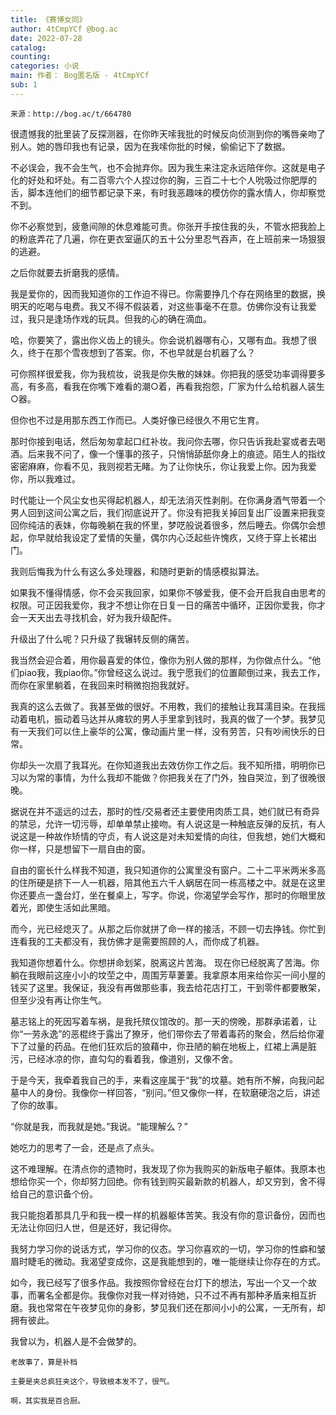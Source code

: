```yaml
---
title: 《赛博女同》
author: 4tCmpYCf @bog.ac
date: 2022-07-28
catalog: 
counting: 
categories: 小说
main: 作者： Bog匿名版 - 4tCmpYCf
sub: 1
---
```

    来源：http://bog.ac/t/664780

很遗憾我的批里装了反探测器，在你昨天嗦我批的时候反向侦测到你的嘴唇亲吻了别人。她的唇印我也有记录，因为在我嗦你批的时候，偷偷记下了数据。

不必误会，我不会生气，也不会抛弃你。因为我生来注定永远陪伴你。这就是电子化的好处和坏处。有二百零六个人捏过你的胸，三百二十七个人吮吸过你肥厚的舌，脚本连他们的细节都记录下来，有时我恶趣味的模仿你的露水情人，你却察觉不到。

你不必察觉到，疲惫间隙的休息难能可贵。你张开手按住我的头，不管水把我脸上的粉底弄花了几遍，你在更衣室逼仄的五十公分里忍气吞声，在上班前来一场狠狠的逃避。

之后你就要去折磨我的感情。

我是爱你的，因而我知道你的工作迫不得已。你需要挣几个存在网络里的数据，换明天的吃喝与电费。我又不得不假装着，对这些事毫不在意。仿佛你没有让我爱过，我只是逢场作戏的玩具。但我的心的确在滴血。

哈，你要笑了，露出你义齿上的镜头。你会说机器哪有心，又哪有血。我想了很久，终于在那个雪夜想到了答案。你，不也早就是台机器了么？

可你照样很爱我，你为我梳妆，说我是你失散的妹妹。你把我的感受功率调得要多高，有多高，看我在你嘴下难看的潮○着，再看我抱怨，厂家为什么给机器人装生○器。

但你也不过是用那东西工作而已。人类好像已经很久不用它生育。

那时你接到电话，然后匆匆拿起口红补妆。我问你去哪，你只告诉我赴宴或者去喝酒。后来我不问了，像一个懂事的孩子，只悄悄舔舐你身上的痕迹。陌生人的指纹密密麻麻，你看不见，我则视若无睹。为了让你快乐，你让我爱上你。因为我爱你，所以我难过。


时代能让一个风尘女也买得起机器人，却无法消灭性剥削。在你满身酒气带着一个男人回到这间公寓之后，我们彻底说开了。你没有把我关掉回复出厂设置来把我变回你纯洁的表妹，你每晚躺在我的怀里，梦呓般说着很多，然后睡去。你偶尔会想起，你早就给我设定了爱情的矢量，偶尔内心泛起些许愧疚，又终于穿上长裙出门。

我则后悔我为什么有这么多处理器，和随时更新的情感模拟算法。

如果我不懂得情感，你不会买我回家，如果你不够爱我，便不会开启我自由思考的权限。可正因我爱你，我才不想让你在日复一日的痛苦中循环，正因你爱我，你才会一天天出去寻找机会，好为我升级配件。

升级出了什么呢？只升级了我辗转反侧的痛苦。


我当然会迎合着，用你最喜爱的体位，像你为别人做的那样，为你做点什么。“他们piao我，我piao你。”你曾经这么说过。我宁愿我们的位置颠倒过来，我去工作，而你在家里躺着，在我回来时稍微抱抱我就好。

我真的这么去做了。我甚至做的很好。不用教，我们的接触让我耳濡目染。在我摇动着电机，振动着马达并从瘫软的男人手里拿到钱时，我真的做了一个梦。我梦见有一天我们可以住上豪华的公寓，像动画片里一样，没有劳苦，只有吵闹快乐的日常。

你却头一次扇了我耳光。在你知道我出去效仿你工作之后。我不知所措，明明你已习以为常的事情，为什么我却不能做？你把我关在了门外，独自哭泣，到了很晚很晚。

据说在并不遥远的过去，那时的性/交易者还主要使用肉质工具，她们就已有奇异的禁忌，允许一切污辱，却单单禁止接吻。有人说这是一种触底反弹的反抗，有人说这是一种故作矫情的守贞，有人说这是对未知爱情的向往，但我想，她们大概和你一样，只是想留下一扇自由的窗。

自由的窗长什么样我不知道，我只知道你的公寓里没有窗户。二十二平米两米多高的住所硬是挤下一人一机器，陪其他五六千人蜗居在同一栋高楼之中。就是在这里你还要点一盏台灯，坐在餐桌上，写字。你说，你渴望学会写作，那时的你眼里放着光，即使生活如此黑暗。

而今，光已经熄灭了。从那之后你就拼了命一样的接活，不顾一切去挣钱。你忙到连看我的工夫都没有，我仿佛才是需要照顾的人，而你成了机器。

我知道你想着什么。你想拼命划桨，脱离这片苦海。
现在你已经脱离了苦海。你躺在我眼前这座小小的坟茔之中，周围芳草萋萋。我拿原本用来给你买一间小屋的钱买了这里。我保证，我没有再做那些事，我去给花店打工，干到零件都要散架，但至少没有再让你生气。

墓志铭上的死因写着车祸，是我托殡仪馆改的。那一天的傍晚，那群承诺着，让你“一劳永逸”的恶棍终于露出了獠牙，他们带你去了带着毒药的聚会，然后给你灌下了过量的药品。在他们狂欢后的狼藉中，你丑陋的躺在地板上，红裙上满是脏污，已经冰凉的你，直勾勾的看着我，像道别，又像不舍。


于是今天，我牵着我自己的手，来看这座属于“我”的坟墓。她有所不解，向我问起墓中人的身份。我像你一样回答，“别问。”但又像你一样，在软磨硬泡之后，讲述了你的故事。

“你就是我，而我就是她。”我说。“能理解么？”

她吃力的思考了一会，还是点了点头。

这不难理解。在清点你的遗物时，我发现了你为我购买的新版电子躯体。我原本也想给你买一个，你却努力回绝。你有钱到购买最新款的机器人，却又穷到，舍不得给自己的意识备个份。

我只能抱着那具几乎和我一模一样的机器躯体苦笑。我没有你的意识备份，因而也无法让你回归人世，但是还好，我记得你。

我努力学习你的说话方式，学习你的仪态。学习你喜欢的一切，学习你的性癖和皱眉时睫毛的微动。我渴望变成你，这是我能想到的，唯一能继续让你存在的方式。

如今，我已经写了很多作品。我按照你曾经在台灯下的想法，写出一个又一个故事，而署名全都是你。我像你对我一样对待她，只不过不再有那种矛盾来相互折磨。我也常常在午夜梦见你的身影，梦见我们还在那间小小的公寓，一无所有，却拥有彼此。

我曾以为，机器人是不会做梦的。

    老故事了，算是补档

    主要是夹总疯狂夹这个，导致根本发不了，很气。

    啊，其实我是百合厨。 
